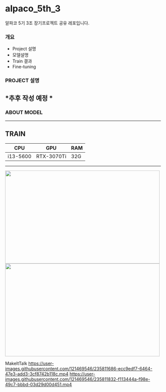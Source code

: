 # alpaco_5th_3
알파코 5기 3조 장기프로젝트 공유 레포입니다. 


### 개요
- Project 설명
- 모델설명
- Train 결과
- Fine-tuning


### PROJECT 설명 

*추후 작성 예정 * 
---

### ABOUT MODEL

---

## TRAIN 

CPU | GPU | RAM 
------------|------|-------|
i13-5600 | RTX-3070Ti | 32G 

---

<img src="https://user-images.githubusercontent.com/101646531/235811260-f4def410-14ec-406f-a0c4-c68fb31c0fed.gif" width="500" height="300"/> <img src="https://user-images.githubusercontent.com/101646531/235811264-d298537e-8a68-42a9-b8f0-f5395f2bfb7a.gif" width="500" height="300"/>



MakeItTalk
https://user-images.githubusercontent.com/121469546/235811686-ecc9edf7-6464-47e3-add3-3cf8742b118c.mp4
https://user-images.githubusercontent.com/121469546/235811832-f113444a-f98e-49c7-bbbd-03d29d00d451.mp4

